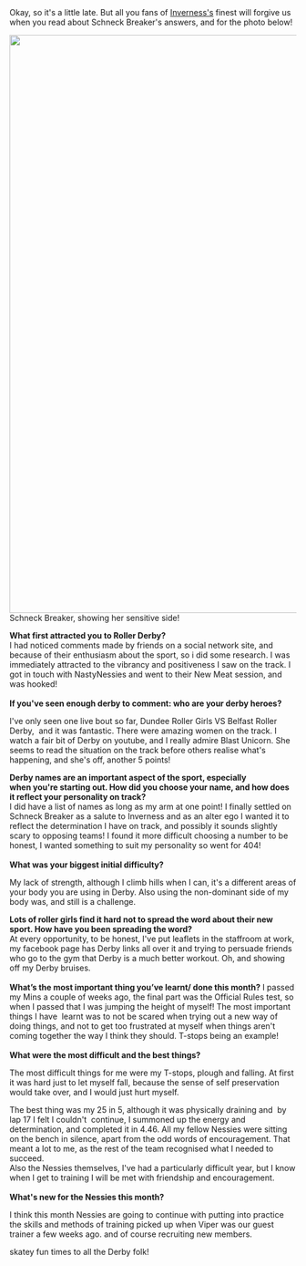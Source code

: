 <html><body><div>Okay, so it's a little late. But all you fans of <a href="http://nastynessiesrollergirls.wordpress.com/">Inverness's</a> finest will forgive us when you read about Schneck Breaker's answers, and for the photo below!</div>
<div>

<a href="http://scottishrollerderbyblog.com/2012/10/470456_10150902614433494_873078318_o.jpg"><img class="size-full wp-image-1774" title="Schneck Breaker" src="http://scottishrollerderbyblog.com/2012/10/470456_10150902614433494_873078318_o.jpg" alt="" width="614" height="1014"></a> Schneck Breaker, showing her sensitive side!

</div>
<div></div>
<div><strong>What first attracted you to Roller Derby?</strong></div>
<div>I had noticed comments made by friends on a social network site, and because of their enthusiasm about the sport, so i did some research. I was immediately attracted to the vibrancy and positiveness I saw on the track. I got in touch with NastyNessies and went to their New Meat session, and was hooked!</div>
<div>
<br>
<strong>If you've seen enough derby to comment: who are your derby heroes?</strong>

I've only seen one live bout so far, Dundee Roller Girls VS Belfast Roller Derby,  and it was fantastic. There were amazing women on the track. I watch a fair bit of Derby on youtube, and I really admire Blast Unicorn. She seems to read the situation on the track before others realise what's happening, and she's off, another 5 points!
<div></div>
<div></div>
<div></div>
<div><strong>Derby names are an important aspect of the sport, especially when you're starting out. How did you choose your name, and how does it reflect your personality on track?</strong></div>
<div>I did have a list of names as long as my arm at one point! I finally settled on Schneck Breaker as a salute to Inverness and as an alter ego I wanted it to reflect the determination I have on track, and possibly it sounds slightly scary to opposing teams! I found it more difficult choosing a number to be honest, I wanted something to suit my personality so went for 404!</div>
<div>
<br>
<strong>What was your biggest initial difficulty?</strong>

My lack of strength, although I climb hills when I can, it's a different areas of your body you are using in Derby. Also using the non-dominant side of my body was, and still is a challenge.

</div>
<div></div>
<div></div>
<div></div>
<div><strong>Lots of roller girls find it hard not to spread the word about their new sport. How have you been spreading the word?</strong></div>
<div>At every opportunity, to be honest, I've put leaflets in the staffroom at work, my facebook page has Derby links all over it and trying to persuade friends who go to the gym that Derby is a much better workout. Oh, and showing off my Derby bruises.</div>
<div>
<br>
<strong>What’s the most important thing you’ve learnt/ done this month?</strong>
I passed my Mins a couple of weeks ago, the final part was the Official Rules test, so when I passed that I was jumping the height of myself! The most important things I have  learnt was to not be scared when trying out a new way of doing things, and not to get too frustrated at myself when things aren't coming together the way I think they should. T-stops being an example!</div>
<div>
<br>
<strong>What were the most difficult and the best things?</strong>

The most difficult things for me were my T-stops, plough and falling. At first it was hard just to let myself fall, because the sense of self preservation would take over, and I would just hurt myself.

</div>
<div>The best thing was my 25 in 5, although it was physically draining and  by lap 17 I felt I couldn't  continue, I summoned up the energy and determination, and completed it in 4.46. All my fellow Nessies were sitting on the bench in silence, apart from the odd words of encouragement. That meant a lot to me, as the rest of the team recognised what I needed to succeed.</div>
<div>Also the Nessies themselves, I've had a particularly difficult year, but I know when I get to training I will be met with friendship and encouragement.</div>
<div>
<br>
<strong>What's new for the Nessies this month?</strong>

I think this month Nessies are going to continue with putting into practice the skills and methods of training picked up when Viper was our guest trainer a few weeks ago. and of course recruiting new members.

</div>
<div>skatey fun times to all the Derby folk!</div>
</div></body></html>
